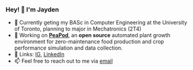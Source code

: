### Hey! 👋 I'm Jayden
- 🌱 Currently geting my BASc in Computer Engineering at the University of Toronto, planning to major in Mechatronics (2T4)
- 🔭 Working on [**PeaPod**](https://github.com/PeaPodTechnologies/PeaPod), an **open source** automated plant growth environment for zero-maintenance food production and crop performance simulation and data collection.
- 💬 Links: [IG](https://www.instagram.com/JLefebvre55), [LinkedIn](https://www.linkedin.com/in/jayden-lefebvre-114bb4164/)
- 📫 Feel free to reach out to me via [email](mailto:jayden.lefebvre55@gmail.com)
